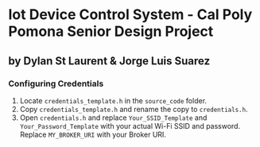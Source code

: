 # Iot Device Control System - Cal Poly Pomona Senior Design Project
## by Dylan St Laurent & Jorge Luis Suarez


### Configuring Credentials

1. Locate `credentials_template.h` in the `source_code` folder.
2. Copy `credentials_template.h` and rename the copy to `credentials.h`.
3. Open `credentials.h` and replace `Your_SSID_Template` and `Your_Password_Template` with your actual Wi-Fi SSID and password. Replace `MY_BROKER_URI` with your Broker URI.
